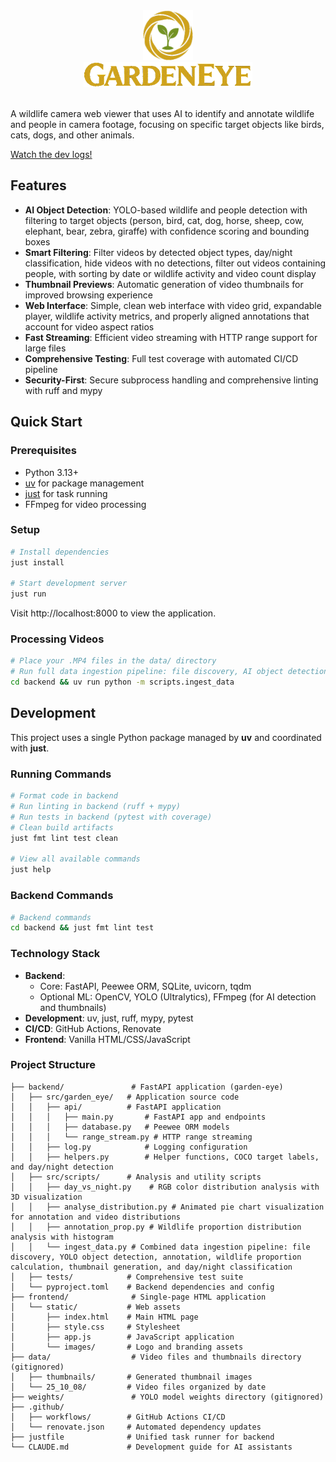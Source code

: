 
<div align="center">
  <img src="frontend/static/images/logo.png" alt="GardenEye Logo" width="80" />
  <br/>
  <img src="frontend/static/images/wordmark.png" alt="GardenEye" height="40" />
</div>

<br/>

A wildlife camera web viewer that uses AI to identify and annotate wildlife and people in camera footage, focusing on specific target objects like birds, cats, dogs, and other animals.

[Watch the dev logs!](https://youtube.com/playlist?list=PL2SaEVMy91qKqFED7C5Ah0m3iMt1X5nD4&si=FENz3UhlJ0tX4zfB)

## Features

- **AI Object Detection**: YOLO-based wildlife and people detection with filtering to target objects (person, bird, cat, dog, horse, sheep, cow, elephant, bear, zebra, giraffe) with confidence scoring and bounding boxes
- **Smart Filtering**: Filter videos by detected object types, day/night classification, hide videos with no detections, filter out videos containing people, with sorting by date or wildlife activity and video count display
- **Thumbnail Previews**: Automatic generation of video thumbnails for improved browsing experience
- **Web Interface**: Simple, clean web interface with video grid, expandable player, wildlife activity metrics, and properly aligned annotations that account for video aspect ratios
- **Fast Streaming**: Efficient video streaming with HTTP range support for large files
- **Comprehensive Testing**: Full test coverage with automated CI/CD pipeline
- **Security-First**: Secure subprocess handling and comprehensive linting with ruff and mypy

## Quick Start

### Prerequisites
- Python 3.13+
- [uv](https://github.com/astral-sh/uv) for package management
- [just](https://github.com/casey/just) for task running
- FFmpeg for video processing

### Setup
```bash
# Install dependencies
just install

# Start development server
just run
```

Visit http://localhost:8000 to view the application.

### Processing Videos
```bash
# Place your .MP4 files in the data/ directory
# Run full data ingestion pipeline: file discovery, AI object detection, wildlife proportion calculation, thumbnail generation, and day/night classification (requires dev dependencies)
cd backend && uv run python -m scripts.ingest_data
```

## Development

This project uses a single Python package managed by **uv** and coordinated with **just**.

### Running Commands
```bash
# Format code in backend
# Run linting in backend (ruff + mypy)
# Run tests in backend (pytest with coverage)
# Clean build artifacts
just fmt lint test clean

# View all available commands
just help
```

### Backend Commands
```bash
# Backend commands
cd backend && just fmt lint test
```

### Technology Stack
- **Backend**: 
  - Core: FastAPI, Peewee ORM, SQLite, uvicorn, tqdm
  - Optional ML: OpenCV, YOLO (Ultralytics), FFmpeg (for AI detection and thumbnails)
- **Development**: uv, just, ruff, mypy, pytest
- **CI/CD**: GitHub Actions, Renovate
- **Frontend**: Vanilla HTML/CSS/JavaScript

### Project Structure
```
├── backend/               # FastAPI application (garden-eye)
│   ├── src/garden_eye/   # Application source code
│   │   ├── api/          # FastAPI application
│   │   │   ├── main.py       # FastAPI app and endpoints
│   │   │   ├── database.py   # Peewee ORM models
│   │   │   └── range_stream.py # HTTP range streaming
│   │   ├── log.py            # Logging configuration
│   │   ├── helpers.py        # Helper functions, COCO target labels, and day/night detection
│   ├── src/scripts/      # Analysis and utility scripts  
│   │   ├── day_vs_night.py    # RGB color distribution analysis with 3D visualization
│   │   ├── analyse_distribution.py # Animated pie chart visualization for annotation and video distributions
│   │   ├── annotation_prop.py # Wildlife proportion distribution analysis with histogram
│   │   └── ingest_data.py # Combined data ingestion pipeline: file discovery, YOLO object detection, annotation, wildlife proportion calculation, thumbnail generation, and day/night classification
│   ├── tests/            # Comprehensive test suite
│   └── pyproject.toml    # Backend dependencies and config
├── frontend/              # Single-page HTML application
│   └── static/           # Web assets
│       ├── index.html    # Main HTML page
│       ├── style.css     # Stylesheet
│       ├── app.js        # JavaScript application
│       └── images/       # Logo and branding assets
├── data/                  # Video files and thumbnails directory (gitignored)
│   ├── thumbnails/       # Generated thumbnail images
│   └── 25_10_08/         # Video files organized by date
├── weights/               # YOLO model weights directory (gitignored)
├── .github/
│   ├── workflows/        # GitHub Actions CI/CD
│   └── renovate.json     # Automated dependency updates
├── justfile              # Unified task runner for backend
└── CLAUDE.md             # Development guide for AI assistants
```
